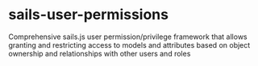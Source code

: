 sails-user-permissions
======================

Comprehensive sails.js user permission/privilege framework that allows granting and restricting access to models and attributes based on object ownership and relationships with other users and roles
